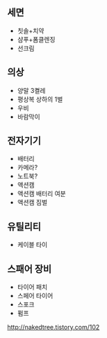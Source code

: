 ## 세면
- 칫솔+치약
- 샴푸+폼클렌징
- 선크림

## 의상
- 양말 3켤레
- 평상복 상하의 1벌
- 우비
- 바람막이

## 전자기기
- 배터리
- 카메라?
- 노트북?
- 액션캠
- 액션캠 배터리 여분
- 액션캠 짐벌

## 유틸리티
- 케이블 타이

## 스패어 장비
- 타이어 패치
- 스페어 타이어
- 스포크
- 펌프

http://nakedtree.tistory.com/102
